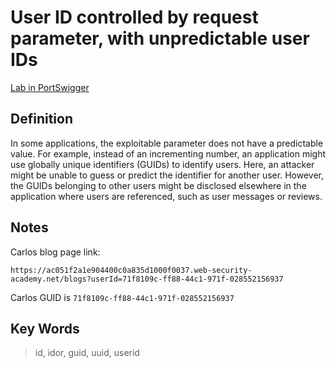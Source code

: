 # User ID controlled by request parameter, with unpredictable user IDs

[Lab in PortSwigger](https://portswigger.net/web-security/access-control/lab-user-id-controlled-by-request-parameter-with-unpredictable-user-ids)

## Definition
In some applications, the exploitable parameter does not have a predictable value. For example, instead of an incrementing number, an application might use globally unique identifiers (GUIDs) to identify users. Here, an attacker might be unable to guess or predict the identifier for another user. However, the GUIDs belonging to other users might be disclosed elsewhere in the application where users are referenced, such as user messages or reviews. 

## Notes

Carlos blog page link:
```http
https://ac051f2a1e904400c0a835d1000f0037.web-security-academy.net/blogs?userId=71f8109c-ff88-44c1-971f-028552156937
```
Carlos GUID is `71f8109c-ff88-44c1-971f-028552156937`

## Key Words

> id, idor, guid, uuid, userid
